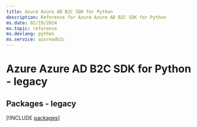 ```yaml
---
title: Azure Azure AD B2C SDK for Python
description: Reference for Azure Azure AD B2C SDK for Python
ms.date: 02/19/2024
ms.topic: reference
ms.devlang: python
ms.service: azureadb2c
---
```

# Azure Azure AD B2C SDK for Python - legacy
## Packages - legacy
[!INCLUDE [packages](azure-ad-b2c-index.md)]